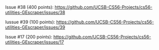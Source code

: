 Issue #38 (400 points): https://github.com/UCSB-CS56-Projects/cs56-utilities-GEscraper/issues/38 

Iussue #39 (100 points): https://github.com/UCSB-CS56-Projects/cs56-utilities-GEscraper/issues/39

Issue #17 (200 points): https://github.com/UCSB-CS56-Projects/cs56-utilities-GEscraper/issues/17
